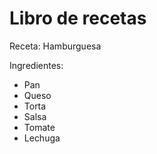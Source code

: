 # Libro de recetas

Receta: Hamburguesa

Ingredientes:
- Pan
- Queso 
- Torta
- Salsa
- Tomate
- Lechuga